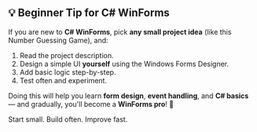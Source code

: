 ## 💡 Beginner Tip for  **C# WinForms**

If you are new to **C# WinForms**, pick **any small project idea** (like this Number Guessing Game), and:

1. Read the project description.
2. Design a simple UI **yourself** using the Windows Forms Designer.
3. Add basic logic step-by-step.
4. Test often and experiment.

Doing this will help you learn **form design**, **event handling**, and **C# basics** — and gradually, you'll become a **WinForms pro**! 💪

Start small. Build often. Improve fast.
